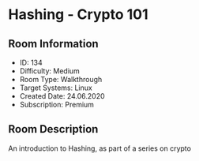﻿# Hashing - Crypto 101

## Room Information
- ID: 134
- Difficulty: Medium
- Room Type: Walkthrough
- Target Systems: Linux
- Created Date: 24.06.2020
- Subscription: Premium

## Room Description
An introduction to Hashing, as part of a series on crypto
